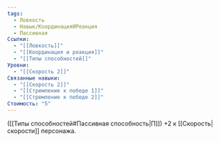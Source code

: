 ```yaml
---
tags:
  - Ловкость
  - Навык/КоординацияИРеакция
  - Пассивная
Ссылки:
  - "[[Ловкость]]"
  - "[[Координация и реакция]]"
  - "[[Типы способностей]]"
Уровни:
  - "[[Скорость 2]]"
Связанные навыки:
  - "[[Скорость 2]]"
  - "[[Стремление к победе 1]]"
  - "[[Стремление к победе 2]]"
Стоимость: "5"
---
```

([[Типы способностей#Пассивная способность|П]]) +2 к [[Скорость|скорости]] персонажа.
